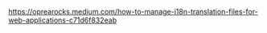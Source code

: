 https://oprearocks.medium.com/how-to-manage-i18n-translation-files-for-web-applications-c71d6f832eab 
